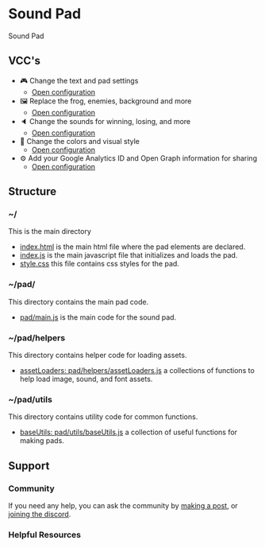 # Sound Pad

Sound Pad

## VCC's

- 🎮 Change the text and pad settings
    * [Open configuration](#~/.koji/customization/settings.json!visual)
- 🖼️ Replace the frog, enemies, background and more
    * [Open configuration](#~/.koji/customization/images.json!visual)
- 🔈 Change the sounds for winning, losing, and more
    * [Open configuration](#~/.koji/customization/sounds.json!visual)
- 💅 Change the colors and visual style
    * [Open configuration](#~/.koji/customization/colors.json!visual)
- ⚙️ Add your Google Analytics ID and Open Graph information for sharing
    * [Open configuration](#~/.koji/customization/metadata.json!visual)

## Structure
### ~/
This is the main directory
- [index.html](#~/index.html) is the main html file where the pad elements are declared.
- [index.js](#~/index.js) is the main javascript file that initializes and loads the pad.
- [style.css](#~/style.css) this file contains css styles for the pad.

### ~/pad/
This directory contains the main pad code.
- [pad/main.js](#~/pad/main.js) is the main code for the sound pad.

### ~/pad/helpers
This directory contains helper code for loading assets.
- [assetLoaders: pad/helpers/assetLoaders.js](#~/pad/helpers/assetLoaders.js) a collections of functions to help load image, sound, and font assets.

### ~/pad/utils
This directory contains utility code for common functions.
- [baseUtils: pad/utils/baseUtils.js](#~/pad/utils/baseUtils.js) a collection of useful functions for making pads.

## Support
### Community
If you need any help, you can ask the community by [making a post](https://gokoji.com/posts), or [joining the discord](https://discordapp.com/invite/eQuMJF6).

### Helpful Resources